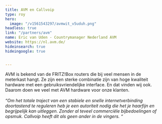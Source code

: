 ```yaml
---
title: AVM en Callvoip
type: roy
hero:
  image: "/v1561543297/avmwit_v5uduh.png"
headless: true
link: "/partners/avm"
name: Eric van Uden - Countrymanager Nederland AVM
website: https://nl.avm.de/
hideinsearch: true
hideingoogle: true


---
```

AVM is bekend van de FRITZ!Box routers die bij veel mensen in de meterkast hangt. Ze zijn een sterke combinatie zijn van hoge kwaliteit hardware met een gebruiksvriendelijke interface. En dat vinden wij ook. Daarom doen we veel met AVM hardware voor onze klanten. 
<br><br>
<i>“Om het totale traject van een stabiele en snelle internetverbinding doortastend te reguleren heb je een autoriteit nodig die het je haarfijn en begrijpelijk kan uitleggen. Zonder al teveel commerciële bijbedoelingen of opsmuk. Callvoip heeft dit als geen ander in de vingers. “</i>
